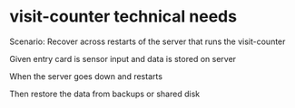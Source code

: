 # visit-counter technical needs

Scenario: Recover across restarts of the server that runs the visit-counter

  Given entry card is sensor input and data is stored on server 

  When the server goes down and restarts

  Then restore the data from backups or shared disk
